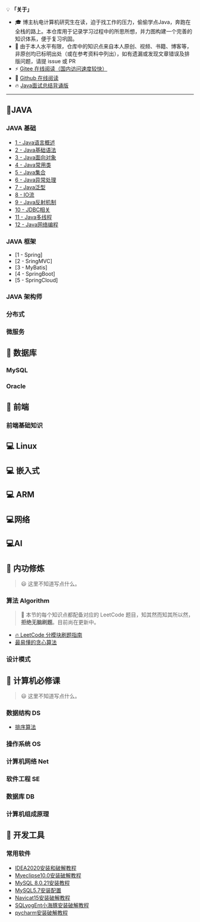 💡 **「关于」**

- 🎓 博主杭电计算机研究生在读，迫于找工作的压力，偷偷学点Java，奔跑在全栈的路上。本仓库用于记录学习过程中的所思所想，并力图构建一个完善的知识体系，便于复习巩固。
- 🙏 由于本人水平有限，仓库中的知识点来自本人原创、视频、书籍、博客等，非原创均已标明出处（或在参考资料中列出），如有遗漏或发现文章错误及排版问题，请提 issue 或 PR
- ⚡ [Gitee 在线阅读（国内访问速度较快）]( http://kunaly.gitee.io/kunaly-notes) 
- 🔮 [Github 在线阅读](https://kunaly-liu.github.io/Kunaly-Notes) 
- 🔥 [Java面试总结背诵版](Java/面试/Java面试总结.md)

---

## **🍵JAVA**

### JAVA 基础

- [1 - Java语言概述](Java/Java基础/1-Java语言概述.md)
- [2 - Java基础语法](Java/Java基础/2-Java基础语法.md)
- [3 - Java面向对象](Java/Java基础/3-Java面向对象.md)
- [4 - Java常用类](Java/Java基础/4-Java常用类.md)
- [5 - Java集合](Java/Java基础/5-Java集合.md)
- [6 - Java异常处理](Java/Java基础/6-Java异常处理.md)
- [7 - Java泛型](Java/Java基础/7-Java泛型.md)
- [8 - IO流](Java/Java基础/8-IO流.md)
- [9 - Java反射机制](Java/Java基础/9-Java反射机制.md)
- [10 - JDBC相关](Java/Java基础/10-JDBC相关.md)
- [11 - Java多线程](Java/Java基础/11-Java多线程.md)
- [12 - Java网络编程](Java/Java基础/12-Java网络编程.md)

### JAVA 框架

- [1 - Spring]
- [2 - SringMVC]
- [3 - MyBatis]
- [4 - SpringBoot]
- [5 - SpringCloud]

### JAVA 架构师

### 分布式

### 微服务

## **💌 数据库**

### MySQL

### Oracle

## **🎨 前端**

### 前端基础知识

## **💻 Linux**

## 💻 嵌入式

## 💻 ARM

## 💻网络

## 💻AI

## **📖 内功修炼**

> 😃 这里不知道写点什么。

### 算法 Algorithm

> 🍋 本节的每个知识点都配备对应的 LeetCode 题目，知其然而知其所以然，**拒绝无脑刷题**。目前尚在更新中。

- [🔥 LeetCode 分模块刷题指南](Algorithm/LeetCode刷题指南.md)
- [最易懂的贪心算法](Algorithm/贪心.md)
### 设计模式

## **📑 计算机必修课**

> 😃 这里不知道写点什么。

### 数据结构 DS
- [排序算法](计算机基础/数据结构/排序算法.md)

### 操作系统 OS

### 计算机网络 Net

### 软件工程 SE

### 数据库 DB

### 计算机组成原理

## **🔨 开发工具**

### 常用软件

- [IDEA2020安装和破解教程](https://mp.weixin.qq.com/s/zGQ5W96aGhiUL-KriPZi4Q)
- [Myeclipse10.0安装破解教程](https://mp.weixin.qq.com/s/pMjf-xRY2Zrd43sOreFFDg)
- [MySQL 8.0.21安装教程](https://mp.weixin.qq.com/s/kXCmWOKE72BCZYw7cDN5_w)
- [MySQL5.7安装配置](https://mp.weixin.qq.com/s/BorIbGqHFlEyoaQNAxo1_w)
- [Navicat15安装破解教程](https://mp.weixin.qq.com/s/W1sSSei7hFXa4j7pnr09lQ)
- [SQLyogEnt小海豚安装破解教程](https://mp.weixin.qq.com/s/A9s6sYVuFb4oYmNO0PXQzA)
- [pycharm安装破解教程](https://mp.weixin.qq.com/s/oUZ_rsw70XZuNsW_YJGgYw)
